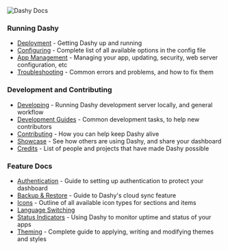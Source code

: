 ![Dashy Docs](https://i.ibb.co/4mdNf7M/heading-docs.png)

### Running Dashy
- [Deployment](/docs/deployment.md) - Getting Dashy up and running
- [Configuring](/docs/configuring.md) - Complete list of all available options in the config file
- [App Management](/docs/management.md) - Managing your app, updating, security, web server configuration, etc
- [Troubleshooting](/docs/troubleshooting.md) - Common errors and problems, and how to fix them

### Development and Contributing 
- [Developing](/docs/developing.md) - Running Dashy development server locally, and general workflow
- [Development Guides](/docs/development-guides.md) - Common development tasks, to help new contributors
- [Contributing](/docs/contributing.md) - How you can help keep Dashy alive
- [Showcase](/docs/showcase.md) - See how others are using Dashy, and share your dashboard
- [Credits](/docs/credits.md) - List of people and projects that have made Dashy possible

### Feature Docs
- [Authentication](/docs/authentication.md) - Guide to setting up authentication to protect your dashboard
- [Backup & Restore](/docs/backup-restore.md) - Guide to Dashy's cloud sync feature
- [Icons](/docs/icons.md) - Outline of all available icon types for sections and items
- [Language Switching](/docs/multi-language-support.md)
- [Status Indicators](/docs/status-indicators.md) - Using Dashy to monitor uptime and status of your apps
- [Theming](/docs/theming.md) - Complete guide to applying, writing and modifying themes and styles
